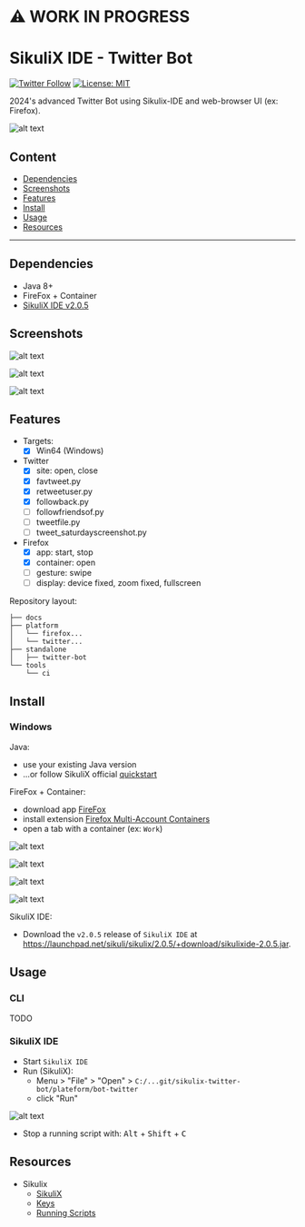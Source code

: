 :warning: WORK IN PROGRESS
==========================

# SikuliX IDE - Twitter Bot

[![Twitter Follow](https://img.shields.io/twitter/follow/Damien_Fremont?style=social)](https://x.com/Damien_Fremont)
[![License: MIT](https://img.shields.io/badge/License-MIT-yellow.svg)](https://opensource.org/licenses/MIT)

2024's advanced Twitter Bot using Sikulix-IDE and web-browser UI (ex: Firefox).

![alt text](./docs/README/thumb.png)

## Content

  - [Dependencies](#dependencies)
  - [Screenshots](#screenshots)
  - [Features](#features)
  - [Install](#install)
  - [Usage](#usage)
  - [Resources](#resources)

---------------------------------------

## Dependencies

- Java 8+
- FireFox + Container
- [SikuliX IDE v2.0.5](http://sikulix.com/)

## Screenshots

![alt text](./docs/README/screenshot.gif)

![alt text](./docs/README/screenshot-1.png)

![alt text](./docs/README/screenshot-2.png)

## Features

- Targets:
  - [x] Win64 (Windows)
- Twitter
  - [x] site: open, close
  - [x] favtweet.py
  - [x] retweetuser.py
  - [x] followback.py
  - [ ] followfriendsof.py
  - [ ] tweetfile.py
  - [ ] tweet_saturdayscreenshot.py
- Firefox
  - [x] app: start, stop
  - [x] container: open
  - [ ] gesture: swipe
  - [ ] display: device fixed, zoom fixed, fullscreen

Repository layout:
```
├── docs
├── platform
│   └── firefox...
│   └── twitter...
├── standalone
│   ├── twitter-bot
└── tools
    └── ci
```

## Install

### Windows

Java:
- use your existing Java version 
- ...or follow SikuliX official [quickstart](http://sikulix.com/quickstart/)

FireFox + Container:
- download app [FireFox](https://www.mozilla.org/en-US/firefox/download/thanks/)
- install extension [Firefox Multi-Account Containers](https://addons.mozilla.org/en-US/firefox/addon/multi-account-containers/)
- open a tab with a container (ex: `Work`)

![alt text](./docs/README/firefox-install-1.png)

![alt text](./docs/README/firefox-install-2.png)

![alt text](./docs/README/firefox-install-3.png)

![alt text](./docs/README/firefox-install-4.png)

SikuliX IDE:
- Download the `v2.0.5` release of `SikuliX IDE` at https://launchpad.net/sikuli/sikulix/2.0.5/+download/sikulixide-2.0.5.jar.

## Usage

### CLI

TODO

### SikuliX IDE

- Start `SikuliX IDE`
- Run (SikuliX):
  - Menu > "File" > "Open" > `C:/...git/sikulix-twitter-bot/plateform/bot-twitter`
  - click "Run"

![alt text](./docs/README/sikulix-usage.png)

- Stop a running script with: <kbd>Alt</kbd> + <kbd>Shift</kbd> + <kbd>C</kbd>

## Resources

- Sikulix
  - [SikuliX](http://sikulix.com/)
  - [Keys](https://sikulix-2014.readthedocs.io/en/latest/keys.html)
  - [Running Scripts](https://sikulix.github.io/docs/scripts/running-scripts/)
